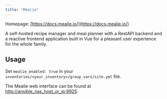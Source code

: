 ```yaml
---
title: "Mealie"
---
```


Homepage: [https://docs.mealie.io/](https://docs.mealie.io/)

A self-hosted recipe manager and meal planner with a RestAPI backend and a reactive frontend application built in Vue for a pleasant user experience for the whole family.

## Usage

Set `mealie_enabled: true` in your `inventories/<your_inventory>/group_vars/site.yml` file.

The Mealie web interface can be found at [http://ansible_nas_host_or_ip:9925](http://ansible_nas_host_or_ip:9925).
